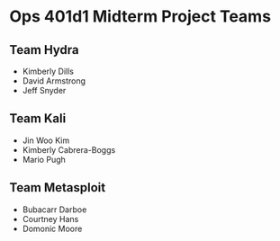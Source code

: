 # Ops 401d1 Midterm Project Teams

## Team Hydra
- Kimberly Dills
- David Armstrong
- Jeff Snyder

## Team Kali
- Jin Woo Kim
- Kimberly Cabrera-Boggs
- Mario Pugh

## Team Metasploit
- Bubacarr Darboe
- Courtney Hans
- Domonic Moore
